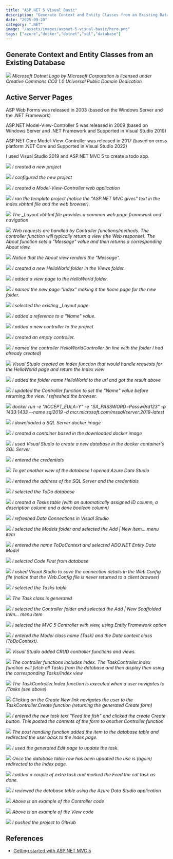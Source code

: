 ```yaml
---
title: "ASP.NET 5 Visual Basic"
description: "Generate Context and Entity Classes from an Existing Database"
date: "2025-09-20"
category: ".NET"
image: "/assets/images/aspnet-5-visual-basic/hero.png"
tags: ["azure","docker","dotnet","sql","database"]
---
```


## Generate Context and Entity Classes from an Existing Database

![](/assets/images/aspnet-5-visual-basic/net-logo.svg)
*Microsoft Dotnet Logo by Microsoft Corporation is licensed under Creative Commons CC0 1.0 Universal Public Domain Dedication*


## Active Server Pages

ASP Web Forms was released in 2003 (based on the Windows Server and the .NET Framework)

ASP.NET Model-View-Controller 5 was released in 2009 (based on Windows Server and .NET Framework and Supported in Visual Studio 2019)

ASP.NET Core Model-View-Controller was released in 2017 (based on cross platform .NET Core and Supported in Visual Studio 2022)

I used Visual Studio 2019 and ASP.NET MVC 5 to create a todo app.

![](/assets/images/aspnet-5-visual-basic/capture4-create-new-project-1026x677.png)
*I created a new project*

![](/assets/images/aspnet-5-visual-basic/capture5-configure-new-project-1022x677.png)
*I configured the new project*

![](/assets/images/aspnet-5-visual-basic/capture6-mvc-vb-1020x707.png)
*I created a Model-View-Controller web application*

![](/assets/images/aspnet-5-visual-basic/capture7-home-view-1353x729.png)
*I ran the template project (notice the "ASP.NET MVC gives" text in the index.vbhtml file and the web browser).*

![](/assets/images/aspnet-5-visual-basic/capture8-layout-1416x726.png)
*The _Layout.vbhtml file provides a common web page framework and navigation*

![](/assets/images/aspnet-5-visual-basic/capture9-controller-1382x667.png)
*Web requests are handled by Controller functions/methods. The controller function will typically return a view (the Web response). The About function sets a "Message" value and then returns a corresponding About view.*

![](/assets/images/aspnet-5-visual-basic/capture10-controller-passing-to-view-1405x638.png)
*Notice that the About view renders the "Message".*

![](/assets/images/aspnet-5-visual-basic/capture11-new-folder-842x501.png)
*I created a new HelloWorld folder in the Views folder.*

![](/assets/images/aspnet-5-visual-basic/capture12-new-view-2-993x492.png)
*I added a view page to the HelloWorld folder.*

![](/assets/images/aspnet-5-visual-basic/capture13-new-view-3-995x287.png)
*I named the new page "Index" making it the home page for the new folder.*

![](/assets/images/aspnet-5-visual-basic/capture14-new-view-4-1097x495.png)
*I selected the existing _Layout page*

![](/assets/images/aspnet-5-visual-basic/capture15-new-view-5-1387x306.png)
*I added a reference to a "Name" value.*

![](/assets/images/aspnet-5-visual-basic/capture16-new-controller-1-876x298.png)
*I added a new controller to the project*

![](/assets/images/aspnet-5-visual-basic/capture17-new-controller-2-1365x683.png)
*I created an empty controller.*

![](/assets/images/aspnet-5-visual-basic/capture18-new-controller-3-1114x350.png)
*I named the controller HelloWorldController (in line with the folder I had already created)*

![](/assets/images/aspnet-5-visual-basic/capture19-new-controller-4-1419x311.png)
*Visual Studio created an Index function that would handle requests for the HelloWorld page and return the Index view*

![](/assets/images/aspnet-5-visual-basic/capture20-new-controller-5-1364x615.png)
*I added the folder name HelloWorld to the url and got the result above*

![](/assets/images/aspnet-5-visual-basic/capture21-new-controller-6-1362x545.png)
*I updated the Controller function to set the "Name" value before returning the view. I refreshed the browser.*

![](/assets/images/aspnet-5-visual-basic/capture26-docker-sql-server-1157x622.png)
*docker run -e "ACCEPT_EULA=Y" -e "SA_PASSWORD=Passw0rd123" -p 1433:1433 --name sql2019 -d mcr.microsoft.com/mssql/server:2019-latest*

![](/assets/images/aspnet-5-visual-basic/capture27-docker-sql-server-2-1157x623.png)
*I downloaded a SQL Server docker image*

![](/assets/images/aspnet-5-visual-basic/capture28-docker-sql-server-3-1154x620.png)
*I created a container based in the downloaded docker image*

![](/assets/images/aspnet-5-visual-basic/capture29-docker-sql-server-5-1364x230.png)
*I used Visual Studio to create a new database in the docker container's SQL Server*

![](/assets/images/aspnet-5-visual-basic/capture30-docker-sql-server-6-1047x509.png)
*I entered the credentials*

![](/assets/images/aspnet-5-visual-basic/capture32-docker-sql-server-8-1025x729.png)
*To get another view of the database I opened Azure Data Studio*

![](/assets/images/aspnet-5-visual-basic/capture33-docker-sql-server-9-1023x729.png)
*I entered the address of the SQL Server and the credentials*

![](/assets/images/aspnet-5-visual-basic/capture34-docker-sql-server-10-1027x728.png)
*I selected the ToDo database*

![](/assets/images/aspnet-5-visual-basic/capture35-docker-sql-server-11-1026x423.png)
*I created a Tasks table (with an automatically assigned ID column, a description column and a done boolean column)*

![](/assets/images/aspnet-5-visual-basic/capture36-docker-sql-server-12-1359x471.png)
*I refreshed Data Connections in Visual Studio*

![](/assets/images/aspnet-5-visual-basic/capture37-docker-sql-server-14-808x240.png)
*I selected the Models folder and selected the Add | New Item... menu item*

![](/assets/images/aspnet-5-visual-basic/capture38-docker-sql-server-15-941x573.png)
*I entered the name ToDoContext and selected ADO.NET Entity Data Model*

![](/assets/images/aspnet-5-visual-basic/capture39-docker-sql-server-16-616x559.png)
*I selected Code First from database*

![](/assets/images/aspnet-5-visual-basic/capture40-docker-sql-server-17-612x560.png)
*I asked Visual Studio to save the connection details in the Web.Config file (notice that the Web.Config file is never returned to a client browser)*

![](/assets/images/aspnet-5-visual-basic/capture41-docker-sql-server-18-616x554.png)
*I selected the Tasks table*

![](/assets/images/aspnet-5-visual-basic/capture42-docker-sql-server-19-1365x331.png)
*The Task class is generated*

![](/assets/images/aspnet-5-visual-basic/capture43-docker-sql-server-20-880x242.png)
*I selected the Controller folder and selected the Add | New Scaffolded Item... menu item*

![](/assets/images/aspnet-5-visual-basic/capture44-docker-sql-server-21-952x658.png)
*I selected the MVC 5 Controller with view, using Entity Framework option*

![](/assets/images/aspnet-5-visual-basic/capture45-docker-sql-server-22-589x381.png)
*I entered the Model class name (Task) and the Data context class (ToDoContext).*

![](/assets/images/aspnet-5-visual-basic/capture46-docker-sql-server-23-1364x312.png)
*Visual Studio added CRUD controller functions and views.*

![](/assets/images/aspnet-5-visual-basic/capture47-docker-sql-server-24-1359x664.png)
*The controller functions includes Index. The TaskController.Index function will fetch all Tasks from the database and then display then using the corresponding Tasks/Index view*

![](/assets/images/aspnet-5-visual-basic/capture48-docker-sql-server-25-1363x729.png)
*The TaskController.Index function is executed when a user navigates to /Tasks (see above)*

![](/assets/images/aspnet-5-visual-basic/capture49-docker-sql-server-26-1040x622.png)
*Clicking on the Create New link navigates the user to the TaskController.Create function (returning the generated Create form)*

![](/assets/images/aspnet-5-visual-basic/capture49-docker-sql-server-26-1040x622.png)
*I entered the new task text "Feed the fish" and clicked the create Create button. This posted the contents of the form to another Controller function.*

![](/assets/images/aspnet-5-visual-basic/capture51-docker-sql-server-28-1038x616.png)
*The post handling function added the item to the database table and redirected the user back to the Index page.*

![](/assets/images/aspnet-5-visual-basic/capture52-docker-sql-server-29-1040x617.png)
*I used the generated Edit page to update the task.*

![](/assets/images/aspnet-5-visual-basic/capture53-docker-sql-server-30-1040x616.png)
*Once the database table row has been updated the use is (again) redirected to the Index page.*

![](/assets/images/aspnet-5-visual-basic/capture54-docker-sql-server-31-1039x616.png)
*I added a couple of extra task and marked the Feed the cat task as done.*

![](/assets/images/aspnet-5-visual-basic/capture55-docker-sql-server-32-997x722.png)
*I reviewed the database table using the Azure Data Studio application*

![](/assets/images/aspnet-5-visual-basic/capture56-docker-sql-server-33-1364x668.png)
*Above is an example of the Controller code*

![](/assets/images/aspnet-5-visual-basic/capture57-docker-sql-server-34-1365x668.png)
*Above is an example of the View code*

![](/assets/images/aspnet-5-visual-basic/capture58-docker-sql-server-35-1366x728.png)
*I pushed the project to GitHub*

## References

- [Getting started with ASP.NET MVC 5](https://learn.microsoft.com/en-us/aspnet/mvc/overview/getting-started/introduction/getting-started)

